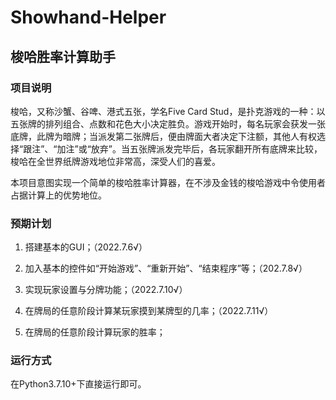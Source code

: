 # Showhand-Helper
## 梭哈胜率计算助手
### 项目说明
梭哈，又称沙蟹、谷啤、港式五张，学名Five Card Stud，是扑克游戏的一种：以五张牌的排列组合、点数和花色大小决定胜负。游戏开始时，每名玩家会获发一张底牌，此牌为暗牌；当派发第二张牌后，便由牌面大者决定下注额，其他人有权选择“跟注”、“加注”或“放弃”。当五张牌派发完毕后，各玩家翻开所有底牌来比较，梭哈在全世界纸牌游戏地位非常高，深受人们的喜爱。

本项目意图实现一个简单的梭哈胜率计算器，在不涉及金钱的梭哈游戏中令使用者占据计算上的优势地位。

### 预期计划
  1. 搭建基本的GUI；（2022.7.6√）

  2. 加入基本的控件如“开始游戏”、“重新开始”、“结束程序”等；（202.7.8√）

  3. 实现玩家设置与分牌功能；（2022.7.10√）

  4. 在牌局的任意阶段计算某玩家摸到某牌型的几率；（2022.7.11√）

  5. 在牌局的任意阶段计算玩家的胜率；
  
### 运行方式
在Python3.7.10+下直接运行即可。
